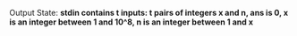 Output State: **stdin contains t inputs: t pairs of integers x and n, ans is 0, x is an integer between 1 and 10^8, n is an integer between 1 and x**